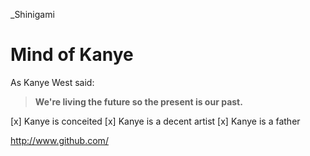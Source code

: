  _Shinigami
 
 # Mind of Kanye
 As Kanye West said:

> **We're living the future so
> the present is our past.**


[x] Kanye is conceited
[x] Kanye is a decent artist
[x] Kanye is a father


http://www.github.com/
